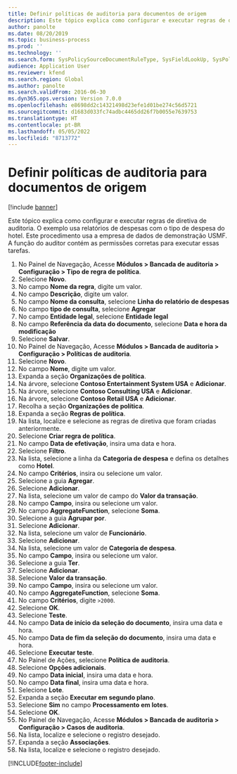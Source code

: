```yaml
---
title: Definir políticas de auditoria para documentos de origem
description: Este tópico explica como configurar e executar regras de diretiva de auditoria.
author: panolte
ms.date: 08/20/2019
ms.topic: business-process
ms.prod: ''
ms.technology: ''
ms.search.form: SysPolicySourceDocumentRuleType, SysFieldLookUp, SysPolicyListPage, SysPolicy, AuditPolicyRule, SysQueryForm, SysQueryFieldLookUp, AuditPolicyDateSelection, AuditPolicyAdditionalOption, BatchJob, CaseDetail
audience: Application User
ms.reviewer: kfend
ms.search.region: Global
ms.author: panolte
ms.search.validFrom: 2016-06-30
ms.dyn365.ops.version: Version 7.0.0
ms.openlocfilehash: e8698dd2c14321498d23efe1d01be274c56d5721
ms.sourcegitcommit: d1683d033fc74adbc4465dd26f7b0055e7639753
ms.translationtype: HT
ms.contentlocale: pt-BR
ms.lasthandoff: 05/05/2022
ms.locfileid: "8713772"
---
```

# <a name="define-audit-policies-for-source-documents"></a>Definir políticas de auditoria para documentos de origem

[!include [banner](../../includes/banner.md)]

Este tópico explica como configurar e executar regras de diretiva de auditoria. O exemplo usa relatórios de despesas com o tipo de despesa do hotel. Este procedimento usa a empresa de dados de demonstração USMF. A função do auditor contém as permissões corretas para executar essas tarefas.

1. No Painel de Navegação, Acesse **Módulos > Bancada de auditoria > Configuração > Tipo de regra de política**.
2. Selecione **Novo**.
3. No campo **Nome da regra**, digite um valor.
4. No campo **Descrição**, digite um valor.
5. No campo **Nome da consulta**, selecione **Linha do relatório de despesas**
6. No campo **tipo de consulta**, selecione **Agregar**
7. No campo **Entidade legal**, selecione **Entidade legal**
8. No campo **Referência da data do documento**, selecione **Data e hora da modificação**
9. Selecione **Salvar**.
10. No Painel de Navegação, Acesse **Módulos > Bancada de auditoria > Configuração > Políticas de auditoria**.
11. Selecione **Novo**.
12. No campo **Nome**, digite um valor.
13. Expanda a seção **Organizações de política**.
14. Na árvore, selecione **Contoso Entertainment System USA** e **Adicionar**.
15. Na árvore, selecione **Contoso Consulting USA** e **Adicionar**.
16. Na árvore, selecione **Contoso Retail USA** e **Adicionar**.
17. Recolha a seção **Organizações de política**.
18. Expanda a seção **Regras de política**.
19. Na lista, localize e selecione as regras de diretiva que foram criadas anteriormente.
20. Selecione **Criar regra de política**.
21. No campo **Data de efetivação**, insira uma data e hora.
22. Selecione **Filtro**.
23. Na lista, selecione a linha da **Categoria de despesa** e defina os detalhes como **Hotel**.
24. No campo **Critérios**, insira ou selecione um valor.
25. Selecione a guia **Agregar**.
26. Selecione **Adicionar**.
27. Na lista, selecione um valor de campo do **Valor da transação**.
28. No campo **Campo**, insira ou selecione um valor.
29. No campo **AggregateFunction**, selecione **Soma**.
30. Selecione a guia **Agrupar por**.
31. Selecione **Adicionar**.
32. Na lista, selecione um valor de **Funcionário**.
33. Selecione **Adicionar**.
34. Na lista, selecione um valor de **Categoria de despesa**.
35. No campo **Campo**, insira ou selecione um valor.
36. Selecione a guia **Ter**.
37. Selecione **Adicionar**.
38. Selecione **Valor da transação**.
39. No campo **Campo**, insira ou selecione um valor.
40. No campo **AggregateFunction**, selecione **Soma**.
41. No campo **Critérios**, digite `>2000`.
42. Selecione **OK**.
43. Selecione **Teste**.
44. No campo **Data de início da seleção do documento**, insira uma data e hora.
45. No campo **Data de fim da seleção do documento**, insira uma data e hora.
46. Selecione **Executar teste**.
47. No Painel de Ações, selecione **Política de auditoria**.
48. Selecione **Opções adicionais**.
49. No campo **Data inicial**, insira uma data e hora.
50. No campo **Data final**, insira uma data e hora.
51. Selecione **Lote**.
52. Expanda a seção **Executar em segundo plano**.
53. Selecione **Sim** no campo **Processamento em lotes**.
54. Selecione **OK**.
55. No Painel de Navegação, Acesse **Módulos > Bancada de auditoria > Configuração > Casos de auditoria**.
56. Na lista, localize e selecione o registro desejado.
57. Expanda a seção **Associações**.
58. Na lista, localize e selecione o registro desejado.



[!INCLUDE[footer-include](../../../includes/footer-banner.md)]
